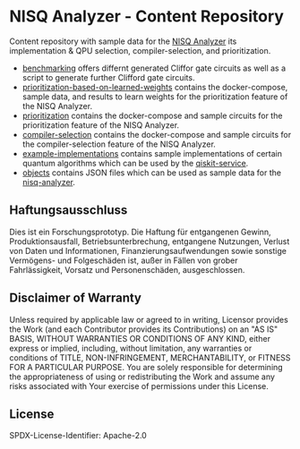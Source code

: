 # NISQ Analyzer - Content Repository

Content repository with sample data for the [NISQ Analyzer](https://github.com/UST-QuAntiL/nisq-analyzer/) its implementation & QPU selection, compiler-selection, and prioritization.

+ [benchmarking](/benchmarking) offers differnt generated Cliffor gate circuits as well as a script to generate further Clifford gate circuits.
+ [prioritization-based-on-learned-weights](/prioritization-based-on-learned-weights) contains the docker-compose, sample data, and results to learn weights for the prioritization feature of the NISQ Analyzer.
+ [prioritization](/prioritization) contains the docker-compose and sample circuits for the prioritization feature of the NISQ Analyzer.
+ [compiler-selection](/compiler-selection) contains the docker-compose and sample circuits for the compiler-selection feature of the NISQ Analyzer.
+ [example-implementations](/example-implementations) contains sample implementations of certain quantum algorithms which can be used by the [qiskit-service](https://github.com/UST-QuAntiL/qiskit-service/).  
+ [objects](/objects) contains JSON files which can be used as sample data for the [nisq-analyzer](https://github.com/UST-QuAntiL/nisq-analyzer/).

## Haftungsausschluss

Dies ist ein Forschungsprototyp.
Die Haftung für entgangenen Gewinn, Produktionsausfall, Betriebsunterbrechung, entgangene Nutzungen, Verlust von Daten und Informationen, Finanzierungsaufwendungen sowie sonstige Vermögens- und Folgeschäden ist, außer in Fällen von grober Fahrlässigkeit, Vorsatz und Personenschäden, ausgeschlossen.

## Disclaimer of Warranty

Unless required by applicable law or agreed to in writing, Licensor provides the Work (and each Contributor provides its Contributions) on an "AS IS" BASIS, WITHOUT WARRANTIES OR CONDITIONS OF ANY KIND, either express or implied, including, without limitation, any warranties or conditions of TITLE, NON-INFRINGEMENT, MERCHANTABILITY, or FITNESS FOR A PARTICULAR PURPOSE.
You are solely responsible for determining the appropriateness of using or redistributing the Work and assume any risks associated with Your exercise of permissions under this License.

## License

SPDX-License-Identifier: Apache-2.0
